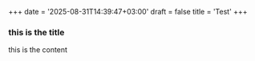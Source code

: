 +++
date = '2025-08-31T14:39:47+03:00'
draft = false
title = 'Test'
+++


### this is the title
this is the content